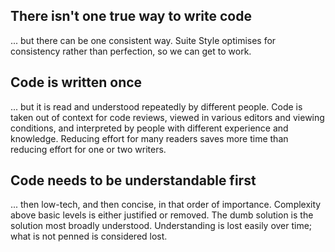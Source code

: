 ## There isn't one true way to write code

... but there can be one consistent way. Suite Style optimises for consistency
rather than perfection, so we can get to work.

## Code is written once

... but it is read and understood repeatedly by different people. Code is taken out of context for code reviews, viewed
in various editors and viewing conditions, and interpreted by people with different experience and knowledge. Reducing 
effort for many readers saves more time than reducing effort for one or two writers.

## Code needs to be understandable first

... then low-tech, and then concise, in that order of importance. Complexity above basic levels is either justified or
removed. The dumb solution is the solution most broadly understood. Understanding is lost easily over time; what is not
penned is considered lost.